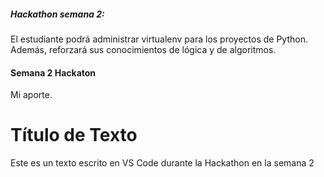 ##### Hackathon semana 2:
El estudiante podrá administrar virtualenv para los proyectos de Python. Además, reforzará sus conocimientos de lógica y de algoritmos.
#### Semana 2 Hackaton
Mi aporte.
# Título de Texto
Este es un texto escrito en VS Code durante la Hackathon en la semana 2
